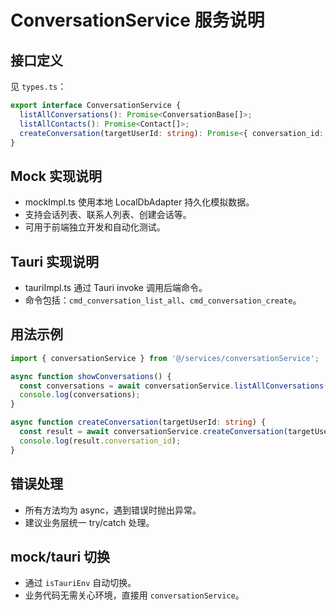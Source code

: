# ConversationService 服务说明

## 接口定义

见 `types.ts`：

```typescript
export interface ConversationService {
  listAllConversations(): Promise<ConversationBase[]>;
  listAllContacts(): Promise<Contact[]>;
  createConversation(targetUserId: string): Promise<{ conversation_id: string }>;
}
```

## Mock 实现说明
- mockImpl.ts 使用本地 LocalDbAdapter 持久化模拟数据。
- 支持会话列表、联系人列表、创建会话等。
- 可用于前端独立开发和自动化测试。

## Tauri 实现说明
- tauriImpl.ts 通过 Tauri invoke 调用后端命令。
- 命令包括：`cmd_conversation_list_all`、`cmd_conversation_create`。

## 用法示例

```typescript
import { conversationService } from '@/services/conversationService';

async function showConversations() {
  const conversations = await conversationService.listAllConversations();
  console.log(conversations);
}

async function createConversation(targetUserId: string) {
  const result = await conversationService.createConversation(targetUserId);
  console.log(result.conversation_id);
}
```

## 错误处理
- 所有方法均为 async，遇到错误时抛出异常。
- 建议业务层统一 try/catch 处理。

## mock/tauri 切换
- 通过 `isTauriEnv` 自动切换。
- 业务代码无需关心环境，直接用 `conversationService`。 